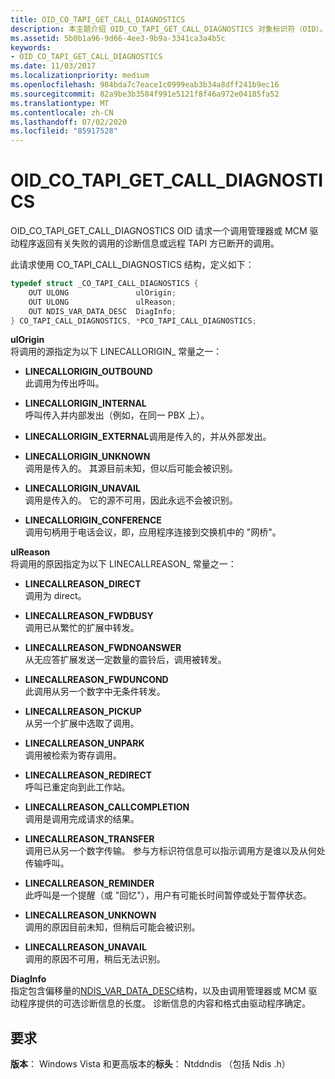 ```yaml
---
title: OID_CO_TAPI_GET_CALL_DIAGNOSTICS
description: 本主题介绍 OID_CO_TAPI_GET_CALL_DIAGNOSTICS 对象标识符（OID）。
ms.assetid: 5b0b1a96-9d66-4ee3-9b9a-3341ca3a4b5c
keywords:
- OID_CO_TAPI_GET_CALL_DIAGNOSTICS
ms.date: 11/03/2017
ms.localizationpriority: medium
ms.openlocfilehash: 984bda7c7eace1c0999eab3b34a8dff241b9ec16
ms.sourcegitcommit: 82a9be3b3584f991e5121f8f46a972e04185fa52
ms.translationtype: MT
ms.contentlocale: zh-CN
ms.lasthandoff: 07/02/2020
ms.locfileid: "85917528"
---
```

# <a name="oid_co_tapi_get_call_diagnostics"></a>OID_CO_TAPI_GET_CALL_DIAGNOSTICS

OID_CO_TAPI_GET_CALL_DIAGNOSTICS OID 请求一个调用管理器或 MCM 驱动程序返回有关失败的调用的诊断信息或远程 TAPI 方已断开的调用。

此请求使用 CO_TAPI_CALL_DIAGNOSTICS 结构，定义如下：

```c++
typedef struct _CO_TAPI_CALL_DIAGNOSTICS {
    OUT ULONG               ulOrigin;
    OUT ULONG               ulReason;
    OUT NDIS_VAR_DATA_DESC  DiagInfo;
} CO_TAPI_CALL_DIAGNOSTICS, *PCO_TAPI_CALL_DIAGNOSTICS;
```

**ulOrigin**  
将调用的源指定为以下 LINECALLORIGIN_ 常量之一： 

- **LINECALLORIGIN_OUTBOUND**  
此调用为传出呼叫。

- **LINECALLORIGIN_INTERNAL**  
呼叫传入并内部发出（例如，在同一 PBX 上）。

- **LINECALLORIGIN_EXTERNAL**调用是传入的，并从外部发出。

- **LINECALLORIGIN_UNKNOWN**  
调用是传入的。 其源目前未知，但以后可能会被识别。

- **LINECALLORIGIN_UNAVAIL**  
调用是传入的。 它的源不可用，因此永远不会被识别。

- **LINECALLORIGIN_CONFERENCE**  
调用句柄用于电话会议，即，应用程序连接到交换机中的 "网桥"。

**ulReason**  
将调用的原因指定为以下 LINECALLREASON_ 常量之一： 

- **LINECALLREASON_DIRECT**  
调用为 direct。

- **LINECALLREASON_FWDBUSY**  
调用已从繁忙的扩展中转发。

- **LINECALLREASON_FWDNOANSWER**  
从无应答扩展发送一定数量的震铃后，调用被转发。

- **LINECALLREASON_FWDUNCOND**  
此调用从另一个数字中无条件转发。

- **LINECALLREASON_PICKUP**  
从另一个扩展中选取了调用。

- **LINECALLREASON_UNPARK**  
调用被检索为寄存调用。

- **LINECALLREASON_REDIRECT**  
呼叫已重定向到此工作站。

- **LINECALLREASON_CALLCOMPLETION**  
调用是调用完成请求的结果。

- **LINECALLREASON_TRANSFER**  
调用已从另一个数字传输。 参与方标识符信息可以指示调用方是谁以及从何处传输呼叫。

- **LINECALLREASON_REMINDER**  
此呼叫是一个提醒（或 "回忆"），用户有可能长时间暂停或处于暂停状态。

- **LINECALLREASON_UNKNOWN**  
调用的原因目前未知，但稍后可能会被识别。

- **LINECALLREASON_UNAVAIL**  
调用的原因不可用，稍后无法识别。

**DiagInfo**  
指定包含偏移量的[NDIS_VAR_DATA_DESC](https://docs.microsoft.com/previous-versions/windows/hardware/network/ff559020(v=vs.85))结构，以及由调用管理器或 MCM 驱动程序提供的可选诊断信息的长度。 诊断信息的内容和格式由驱动程序确定。

## <a name="requirements"></a>要求

**版本**： Windows Vista 和更高版本的**标头**： Ntddndis （包括 Ndis .h）

